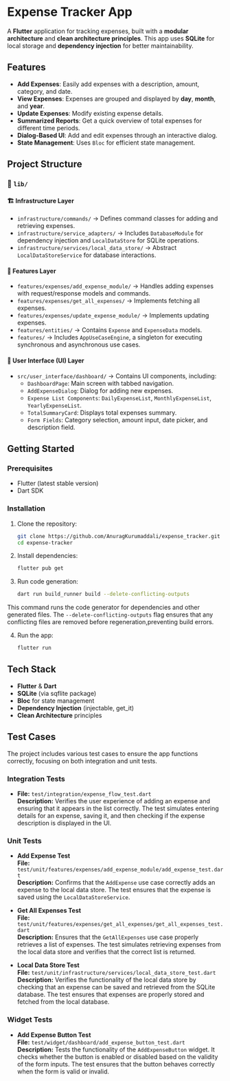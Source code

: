 # Expense Tracker App

A **Flutter** application for tracking expenses, built with a **modular architecture** and **clean architecture principles**. This app uses **SQLite** for local storage and **dependency injection** for better maintainability.

## Features

- **Add Expenses**: Easily add expenses with a description, amount, category, and date.
- **View Expenses**: Expenses are grouped and displayed by **day**, **month**, and **year**.
- **Update Expenses**: Modify existing expense details.
- **Summarized Reports**: Get a quick overview of total expenses for different time periods.
- **Dialog-Based UI**: Add and edit expenses through an interactive dialog.
- **State Management**: Uses `Bloc` for efficient state management.

## Project Structure

### 📂 `lib/`

#### 🏗 Infrastructure Layer
- `infrastructure/commands/` → Defines command classes for adding and retrieving expenses.
- `infrastructure/service_adapters/` → Includes `DatabaseModule` for dependency injection and `LocalDataStore` for SQLite operations.
- `infrastructure/services/local_data_store/` → Abstract `LocalDataStoreService` for database interactions.

#### 📌 Features Layer
- `features/expenses/add_expense_module/` → Handles adding expenses with request/response models and commands.
- `features/expenses/get_all_expenses/` → Implements fetching all expenses.
- `features/expenses/update_expense_module/` → Implements updating expenses.
- `features/entities/` → Contains `Expense` and `ExpenseData` models.
- `features/` → Includes `AppUseCaseEngine`, a singleton for executing synchronous and asynchronous use cases.

#### 🎨 User Interface (UI) Layer
- `src/user_interface/dashboard/` → Contains UI components, including:
  - `DashboardPage`: Main screen with tabbed navigation.
  - `AddExpenseDialog`: Dialog for adding new expenses.
  - `Expense List Components`: `DailyExpenseList`, `MonthlyExpenseList`, `YearlyExpenseList`.
  - `TotalSummaryCard`: Displays total expenses summary.
  - `Form Fields`: Category selection, amount input, date picker, and description field.

## Getting Started

### Prerequisites
- Flutter (latest stable version)
- Dart SDK

### Installation
1. Clone the repository:
   ```sh
   git clone https://github.com/AnuragKurumaddali/expense_tracker.git
   cd expense-tracker
2. Install dependencies:
   ```sh
   flutter pub get
3. Run code generation:
   ```sh
   dart run build_runner build --delete-conflicting-outputs
This command runs the code generator for dependencies and other generated files. The `--delete-conflicting-outputs` flag ensures that any conflicting files are removed before regeneration,preventing build errors.

4. Run the app:
   
   ```sh
   flutter run

## Tech Stack
- **Flutter** & **Dart**
- **SQLite** (via sqflite package)
- **Bloc** for state management
- **Dependency Injection** (injectable, get_it)
- **Clean Architecture** principles

## Test Cases

The project includes various test cases to ensure the app functions correctly, focusing on both integration and unit tests.

### Integration Tests

- **File:** `test/integration/expense_flow_test.dart`  
  **Description:** Verifies the user experience of adding an expense and ensuring that it appears in the list correctly. The test simulates entering details for an expense, saving it, and then checking if the expense description is displayed in the UI.

### Unit Tests

- **Add Expense Test**  
  **File:** `test/unit/features/expenses/add_expense_module/add_expense_test.dart`  
  **Description:** Confirms that the `AddExpense` use case correctly adds an expense to the local data store. The test ensures that the expense is saved using the `LocalDataStoreService`.

- **Get All Expenses Test**  
  **File:** `test/unit/features/expenses/get_all_expenses/get_all_expenses_test.dart`  
  **Description:** Ensures that the `GetAllExpenses` use case properly retrieves a list of expenses. The test simulates retrieving expenses from the local data store and verifies that the correct list is returned.

- **Local Data Store Test**  
  **File:** `test/unit/infrastructure/services/local_data_store_test.dart`  
  **Description:** Verifies the functionality of the local data store by checking that an expense can be saved and retrieved from the SQLite database. The test ensures that expenses are properly stored and fetched from the local database.

### Widget Tests

- **Add Expense Button Test**  
  **File:** `test/widget/dashboard/add_expense_button_test.dart`  
  **Description:** Tests the functionality of the `AddExpenseButton` widget. It checks whether the button is enabled or disabled based on the validity of the form inputs. The test ensures that the button behaves correctly when the form is valid or invalid.
